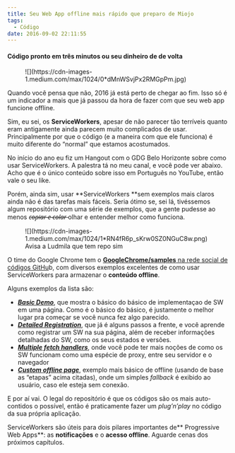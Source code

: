 ```yaml
---
title: Seu Web App offline mais rápido que preparo de Miojo
tags:
  - Código
date: 2016-09-02 22:11:55
---
```


#### Código pronto em três minutos ou seu dinheiro de de volta

<figure>![](https://cdn-images-1.medium.com/max/1024/0*dMnWSvjPx2RMGpPm.jpg)</figure>

Quando você pensa que não, 2016 já está perto de chegar ao fim. Isso só é um indicador a mais que já passou da hora de fazer com que seu web app funcione offline.

Sim, eu sei, os **ServiceWorkers**, apesar de não parecer tão terríveis quanto eram antigamente ainda parecem muito complicados de usar. Principalmente por que o código (e a maneira com que ele funciona) é muito diferente do “normal” que estamos acostumados.

No início do ano eu fiz um Hangout com o GDG Belo Horizonte sobre como usar ServiceWorkers. A palestra tá no meu canal, e você pode ver abaixo. Acho que é o único conteúdo sobre isso em Português no YouTube, então vale o seu like.

Porém, ainda sim, usar **ServiceWorkers **sem exemplos mais claros ainda não é das tarefas mais fáceis. Seria ótimo se, sei lá, tivéssemos algum repositório com uma série de exemplos, que a gente pudesse ao menos _c̶o̶p̶i̶a̶r̶ ̶e̶ ̶c̶o̶l̶a̶r̶_ olhar e entender melhor como funciona.

<figure>![](https://cdn-images-1.medium.com/max/1024/1*RN4fR6p_sKrw0SZ0NGuC8w.png)<figcaption>Avisa a Ludmila que tem repo sim</figcaption></figure>

O time do Google Chrome tem o [**GoogleChrome/samples** na rede social de códigos GitHu](https://github.com/GoogleChrome/samples/tree/gh-pages/service-worker)b, com diversos exemplos excelentes de como usar ServiceWorkers para armazenar o **conteúdo offline**.

Alguns exemplos da lista são:

*   [**_Basic Demo_**](https://googlechrome.github.io/samples/service-worker/basic/index.html), que mostra o básico do básico de implementaçao de SW em uma página. Como é o básico do básico, é justamente o melhor lugar pra começar se você nunca fez algo parecido.
*   [**_Detailed Registration_**](https://googlechrome.github.io/samples/service-worker/registration-events/index.html), que já é alguns passos a frente, e você aprende como registrar um SW na sua página, além de receber informações detalhadas do SW, como os seus estados e versões.
*   [**_Multiple fetch handlers_**](https://googlechrome.github.io/samples/service-worker/multiple-handlers/index.html), onde você pode ter mais noções de como os SW funcionam como uma espécie de proxy, entre seu servidor e o navegador
*   [**_Custom offline page_**](https://googlechrome.github.io/samples/service-worker/custom-offline-page/index.html), exemplo mais básico de offline (usando de base as “etapas” acima citadas), onde um simples _fallback_ é exibido ao usuário, caso ele esteja sem conexão.

E por aí vai. O legal do repositório é que os códigos são os mais auto-contidos o possível, então é praticamente fazer um _plug’n’play_ no código da sua própria aplicação.

ServiceWorkers são úteis para dois pilares importantes de** Progressive Web Apps**: as **notificações** e o **acesso offline**. Aguarde cenas dos próximos capítulos.